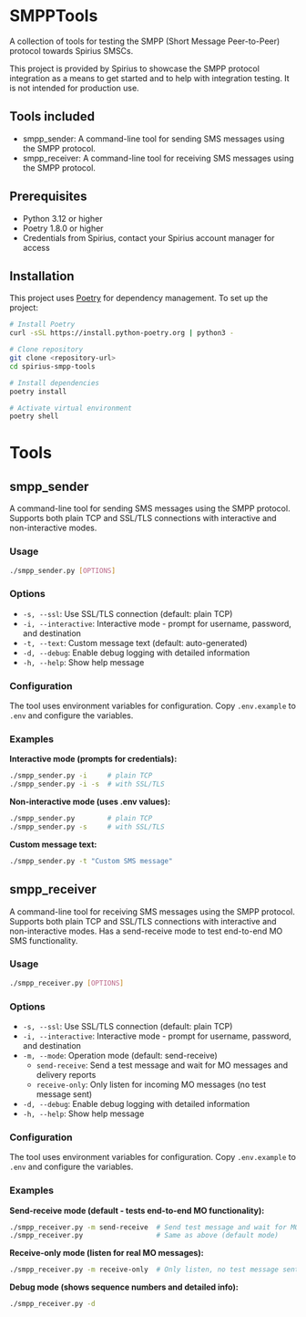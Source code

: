 # SMPPTools

A collection of tools for testing the SMPP (Short Message Peer-to-Peer) protocol towards Spirius SMSCs.

This project is provided by Spirius to showcase the SMPP protocol integration as a means to get started and to help with integration testing. It is not intended for production use. 

## Tools included

- smpp_sender: A command-line tool for sending SMS messages using the SMPP protocol.
- smpp_receiver: A command-line tool for receiving SMS messages using the SMPP protocol.

## Prerequisites

- Python 3.12 or higher
- Poetry 1.8.0 or higher
- Credentials from Spirius, contact your Spirius account manager for access

## Installation

This project uses [Poetry](https://python-poetry.org/) for dependency management. To set up the project:

   ```bash
   # Install Poetry
   curl -sSL https://install.python-poetry.org | python3 -

   # Clone repository
   git clone <repository-url>
   cd spirius-smpp-tools

   # Install dependencies
   poetry install

   # Activate virtual environment
   poetry shell
   ```

# Tools

## smpp_sender

A command-line tool for sending SMS messages using the SMPP protocol. Supports both plain TCP and SSL/TLS connections with interactive and non-interactive modes.

### Usage

```bash
./smpp_sender.py [OPTIONS]
```

### Options

- `-s, --ssl`: Use SSL/TLS connection (default: plain TCP)
- `-i, --interactive`: Interactive mode - prompt for username, password, and destination
- `-t, --text`: Custom message text (default: auto-generated)
- `-d, --debug`: Enable debug logging with detailed information
- `-h, --help`: Show help message

### Configuration

The tool uses environment variables for configuration. Copy `.env.example` to `.env` and configure the variables.

### Examples

**Interactive mode (prompts for credentials):**
```bash
./smpp_sender.py -i     # plain TCP
./smpp_sender.py -i -s  # with SSL/TLS
```

**Non-interactive mode (uses .env values):**
```bash
./smpp_sender.py        # plain TCP
./smpp_sender.py -s     # with SSL/TLS
```

**Custom message text:**
```bash
./smpp_sender.py -t "Custom SMS message"
```

## smpp_receiver

A command-line tool for receiving SMS messages using the SMPP protocol. Supports both plain TCP and SSL/TLS connections with interactive and non-interactive modes. Has a send-receive mode to test end-to-end MO SMS functionality.

### Usage

```bash
./smpp_receiver.py [OPTIONS]
```

### Options

- `-s, --ssl`: Use SSL/TLS connection (default: plain TCP)
- `-i, --interactive`: Interactive mode - prompt for username, password, and destination
- `-m, --mode`: Operation mode (default: send-receive)
  - `send-receive`: Send a test message and wait for MO messages and delivery reports
  - `receive-only`: Only listen for incoming MO messages (no test message sent)
- `-d, --debug`: Enable debug logging with detailed information
- `-h, --help`: Show help message

### Configuration

The tool uses environment variables for configuration. Copy `.env.example` to `.env` and configure the variables.

### Examples

**Send-receive mode (default - tests end-to-end MO functionality):**
```bash
./smpp_receiver.py -m send-receive  # Send test message and wait for MO/DLR
./smpp_receiver.py                  # Same as above (default mode)
```

**Receive-only mode (listen for real MO messages):**
```bash
./smpp_receiver.py -m receive-only  # Only listen, no test message sent
```


**Debug mode (shows sequence numbers and detailed info):**
```bash
./smpp_receiver.py -d
```
